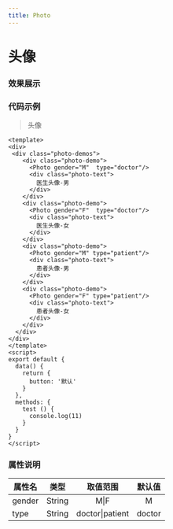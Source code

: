 ```yaml
---
title: Photo
---
```

# 头像
### 效果展示
<script>
export default {
  data() {
    return {
      button: '默认'
    }
  },
  methods: {
    test () {
      console.log('点击了按钮')
    }
  }
}
</script>
<template>
  <div class="photo-demos">
    <div class="photo-demo"> 
      <Photo gender="M"  type="doctor"/>
      <div class="photo-text">
        医生头像-女
      </div>
    </div>
    <div class="photo-demo"> 
      <Photo gender="F"  type="doctor"/>
      <div class="photo-text">
        医生头像-女
      </div>
    </div>
    <div class="photo-demo"> 
      <Photo gender="M" type="patient"/>
      <div class="photo-text">
        患者头像-女
      </div>
    </div>
    <div class="photo-demo"> 
      <Photo gender="F" type="patient"/>
      <div class="photo-text">
        患者头像-女
      </div>
    </div>
  </div>
</template>

<style lang="scss">
.photo-demos {
  border: 1px solid #eee;
  padding: 16px;
  margin-top: 24px;
  width: 100%;
  display: flex;
  flex-wrap:wrap;
}
.photo-demo{
  text-align:center;
  margin-right: 28px;
}
.photo-text {
  margin-top: 6px;
}
</style>

### 代码示例
> 头像
```vue
<template>
<div>
 <div class="photo-demos">
    <div class="photo-demo"> 
      <Photo gender="M"  type="doctor"/>
      <div class="photo-text">
        医生头像-男
      </div>
    </div>
    <div class="photo-demo"> 
      <Photo gender="F"  type="doctor"/>
      <div class="photo-text">
        医生头像-女
      </div>
    </div>
    <div class="photo-demo"> 
      <Photo gender="M" type="patient"/>
      <div class="photo-text">
        患者头像-男
      </div>
    </div>
    <div class="photo-demo"> 
      <Photo gender="F" type="patient"/>
      <div class="photo-text">
        患者头像-女
      </div>
    </div>
  </div>
</div>
</template>
<script>
export default {
  data() {
    return {
      button: '默认'
    }
  },
  methods: {
    test () {
      console.log(11)
    }
  }
}
</script>
```

### 属性说明

属性名|类型|取值范围|默认值
--|:--:|:--:|:--:
gender|String|M\|F| M
type|String|doctor\|patient | doctor

